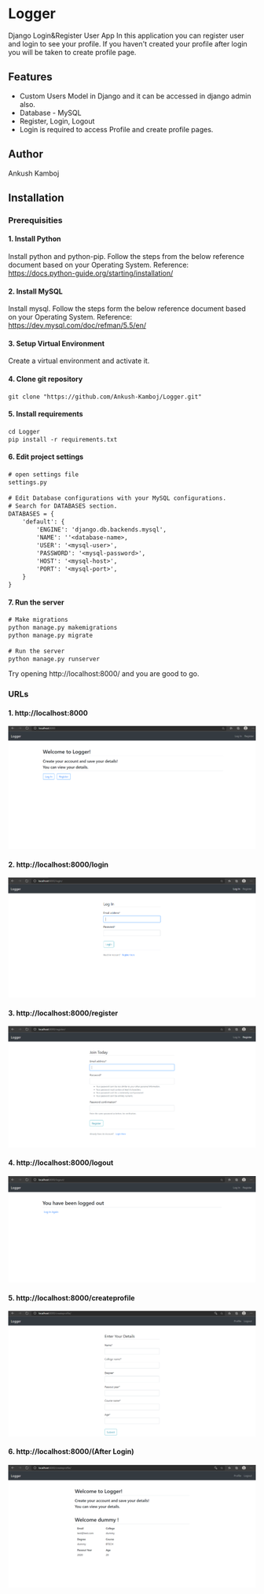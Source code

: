 # Logger
Django Login&Register User App
In this application you can register user and login to see your profile. If you haven't created your profile after login you will be taken to create profile page.

## Features
* Custom Users Model in Django and it can be accessed in django admin also.
* Database - MySQL
* Register, Login, Logout
* Login is required to access Profile and create profile pages.

## Author
Ankush Kamboj

## Installation
### Prerequisities

#### 1. Install Python
Install python and python-pip. Follow the steps from the below reference document based on your Operating System. Reference: https://docs.python-guide.org/starting/installation/
#### 2. Install MySQL
Install mysql. Follow the steps form the below reference document based on your Operating System. Reference: https://dev.mysql.com/doc/refman/5.5/en/

#### 3. Setup Virtual Environment
Create a virtual environment and activate it.

#### 4. Clone git repository

    git clone "https://github.com/Ankush-Kamboj/Logger.git"

#### 5. Install requirements
	cd Logger
	pip install -r requirements.txt

#### 6. Edit project settings

    # open settings file
    settings.py

	# Edit Database configurations with your MySQL configurations.
	# Search for DATABASES section.
	DATABASES = {
	    'default': {
	        'ENGINE': 'django.db.backends.mysql',
	        'NAME': ''<database-name>,
	        'USER': '<mysql-user>',
	        'PASSWORD': '<mysql-password>',
	        'HOST': '<mysql-host>',
	        'PORT': '<mysql-port>',
	    }
	}

#### 7. Run the server
	# Make migrations
	python manage.py makemigrations
	python manage.py migrate

	# Run the server
	python manage.py runserver
  
Try opening http://localhost:8000/ and you are good to go.

### URLs
#### 1. http://localhost:8000
![Homepage](https://github.com/Ankush-Kamboj/Logger/blob/master/screenshots/homepage.PNG)
#### 2. http://localhost:8000/login
![Login](https://github.com/Ankush-Kamboj/Logger/blob/master/screenshots/login.PNG)
#### 3. http://localhost:8000/register
![Register](https://github.com/Ankush-Kamboj/Logger/blob/master/screenshots/register.PNG)
#### 4. http://localhost:8000/logout
![Logout](https://github.com/Ankush-Kamboj/Logger/blob/master/screenshots/logout.PNG)
#### 5. http://localhost:8000/createprofile
![CreateProfile](https://github.com/Ankush-Kamboj/Logger/blob/master/screenshots/createprofile.PNG)
#### 6. http://localhost:8000/(After Login)
![Profile](https://github.com/Ankush-Kamboj/Logger/blob/master/screenshots/profile.PNG)
